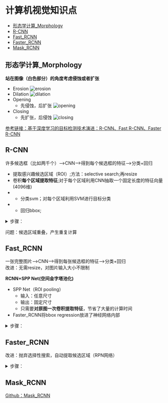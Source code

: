 # 计算机视觉知识点

* [形态学计算_Morphology](#形态学计算_Morphology)
* [R-CNN](#R-CNN)
* [Fast_RCNN](#Fast_RCNN)
* [Faster_RCNN](#Faster_RCNN)
* [Mask_RCNN](#Mask_RCNN)

<span id="形态学计算_Morphology"></span>
## 形态学计算_Morphology
**站在图像（白色部分）的角度考虑侵蚀或者扩张**  
* Erosion
![erosion](https://i.ibb.co/2YRpPCL/erosion.png)
* Dilation
![dilation](https://i.ibb.co/Yp2jH6D/dilation.png)
* Opening
  * 先侵蚀，后扩张
  ![opening](https://i.ibb.co/xCsqPZY/opening.png)
* Closing
  * 先扩张，后侵蚀
  ![closing](https://i.ibb.co/SP7M4BZ/closing.png)

[参考链接：基于深度学习的目标检测技术演进：R-CNN、Fast R-CNN、Faster R-CNN](https://www.cnblogs.com/skyfsm/p/6806246.html)
<span id="R-CNN"></span>
## R-CNN
许多候选框（比如两千个）-->CNN-->得到每个候选框的特征-->分类+回归  
* 提取感兴趣候选区域（ROI）;方法：selective search;再resize
* 卷积**每个区域提取特征**;对于每个区域利用CNN抽取一个固定长度的特征向量(4096维)
* * 分类svm；对每个区域利用SVM进行目标分类
* * 回归bbox;

<details><summary>步骤：</summary>
 
　　1.	在图像中确定约1000-2000个候选框 (使用选择性搜索)  
　　2. 每个候选框内图像块缩放至相同大小，并输入到CNN内进行特征提取   
　　3.	对候选框中提取出的特征，使用分类器判别是否属于一个特定类   
　　4.	对于属于某一特征的候选框，用回归器进一步调整其位置  </details>

问题：候选区域重叠，产生重复计算

<span id="Fast_RCNN"></span>
## Fast_RCNN  
一张完整图片-->CNN-->得到每张候选框的特征-->分类+回归  
改进：无需resize，对图片输入大小不限制  

**RCNN+SPP Net(空间金字塔池化)**  
* SPP Net（ROI pooling）
  * 输入：任意尺寸
  * 输出：固定尺寸
  * 只需要**对原图一次卷积提取特征**，节省了大量的计算时间
* Faster_RCNN将bbox regression放进了神经网络内部

<details><summary>步骤：</summary>  
 
　　1.	在图像中确定约1000-2000个候选框 (使用选择性搜索)  
　　2.	对整张图片输进CNN，得到feature map  
　　3.	找到每个候选框在feature map上的映射patch，将此patch作为每个候选框的卷积特征输入到SPP layer和之后的层  
　　4.	对候选框中提取出的特征，使用分类器判别是否属于一个特定类   
　　5.	对于属于某一特征的候选框，用回归器进一步调整其位置  </details>

<span id="Faster_RCNN"></span>
## Faster_RCNN
改进：抛弃选择性搜索，自动提取候选区域（RPN网络）

<details><summary>步骤：</summary>  
 
　　1.	对整张图片输进CNN，得到feature map  
　　2.	卷积特征输入到RPN，得到候选框的特征信息  
　　3.	对候选框中提取出的特征，使用分类器判别是否属于一个特定类   
　　4.	对于属于某一特征的候选框，用回归器进一步调整其位置  </details>

<span id="Mask_RCNN"></span>
## Mask_RCNN
[Github：Mask_RCNN](https://github.com/matterport/Mask_RCNN)
